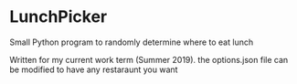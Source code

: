 # LunchPicker
Small Python program to randomly determine where to eat lunch

Written for my current work term (Summer 2019). the options.json file can be modified to have any restaraunt you want
